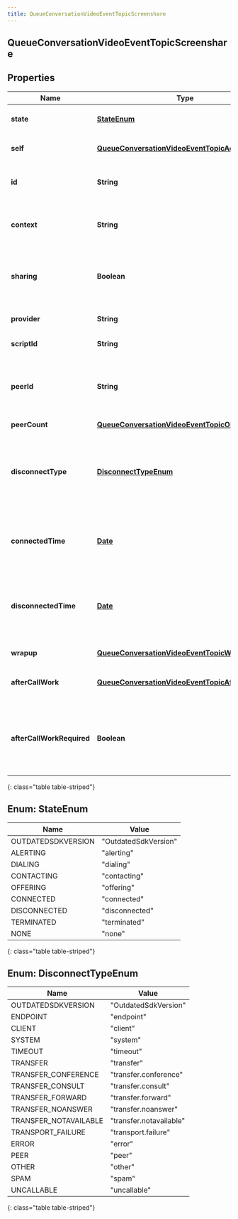 ```yaml
---
title: QueueConversationVideoEventTopicScreenshare
---
```


## QueueConversationVideoEventTopicScreenshare

## Properties

| Name                      | Type                                                                                                                       | Description                                                                                                                     | Notes      |
| ------------------------- | -------------------------------------------------------------------------------------------------------------------------- | ------------------------------------------------------------------------------------------------------------------------------- | ---------- |
| **state**                 | [**StateEnum**](#StateEnum)<!---->                                                                                         | The connection state of this communication.                                                                                     | [optional] |
| **self**                  | <!----><!---->[**QueueConversationVideoEventTopicAddress**](QueueConversationVideoEventTopicAddress.md)<!---->             | Address and name data for a call endpoint.                                                                                      | [optional] |
| **id**                    | <!----><!---->**String**<!---->                                                                                            | A globally unique identifier for this communication.                                                                            | [optional] |
| **context**               | <!----><!---->**String**<!---->                                                                                            | The room id context (xmpp jid) for the conference session.                                                                      | [optional] |
| **sharing**               | <!----><!---->**Boolean**<!---->                                                                                           | Indicates whether this participant is sharing their screen to the session.                                                      | [optional] |
| **provider**              | <!----><!---->**String**<!---->                                                                                            | The source provider of the screen share.                                                                                        | [optional] |
| **scriptId**              | <!----><!---->**String**<!---->                                                                                            | The UUID of the script to use.                                                                                                  | [optional] |
| **peerId**                | <!----><!---->**String**<!---->                                                                                            | The id of the peer communication corresponding to a matching leg for this communication.                                        | [optional] |
| **peerCount**             | <!----><!---->[**QueueConversationVideoEventTopicObject**](QueueConversationVideoEventTopicObject.md)<!---->               |                                                                                                                                 | [optional] |
| **disconnectType**        | [**DisconnectTypeEnum**](#DisconnectTypeEnum)<!---->                                                                       | System defined string indicating what caused the communication to disconnect. Will be null until the communication disconnects. | [optional] |
| **connectedTime**         | <!----><!---->[**Date**](Date.md)<!---->                                                                                   | The timestamp when this communication was connected in the cloud clock.                                                         | [optional] |
| **disconnectedTime**      | <!----><!---->[**Date**](Date.md)<!---->                                                                                   | The timestamp when this communication disconnected from the conversation in the provider clock.                                 | [optional] |
| **wrapup**                | <!----><!---->[**QueueConversationVideoEventTopicWrapup**](QueueConversationVideoEventTopicWrapup.md)<!---->               | Call wrap up or disposition data.                                                                                               | [optional] |
| **afterCallWork**         | <!----><!---->[**QueueConversationVideoEventTopicAfterCallWork**](QueueConversationVideoEventTopicAfterCallWork.md)<!----> | A communication&#39;s after-call work data.                                                                                     | [optional] |
| **afterCallWorkRequired** | <!----><!---->**Boolean**<!---->                                                                                           | Indicates if after-call is required for a communication. Only used when the ACW Setting is Agent Requested.                     | [optional] |

{: class="table table-striped"}

<a name="StateEnum"></a>

## Enum: StateEnum

| Name               | Value                          |
| ------------------ | ------------------------------ |
| OUTDATEDSDKVERSION | &quot;OutdatedSdkVersion&quot; |
| ALERTING           | &quot;alerting&quot;           |
| DIALING            | &quot;dialing&quot;            |
| CONTACTING         | &quot;contacting&quot;         |
| OFFERING           | &quot;offering&quot;           |
| CONNECTED          | &quot;connected&quot;          |
| DISCONNECTED       | &quot;disconnected&quot;       |
| TERMINATED         | &quot;terminated&quot;         |
| NONE               | &quot;none&quot;               |

{: class="table table-striped"}

<a name="DisconnectTypeEnum"></a>

## Enum: DisconnectTypeEnum

| Name                  | Value                             |
| --------------------- | --------------------------------- |
| OUTDATEDSDKVERSION    | &quot;OutdatedSdkVersion&quot;    |
| ENDPOINT              | &quot;endpoint&quot;              |
| CLIENT                | &quot;client&quot;                |
| SYSTEM                | &quot;system&quot;                |
| TIMEOUT               | &quot;timeout&quot;               |
| TRANSFER              | &quot;transfer&quot;              |
| TRANSFER_CONFERENCE   | &quot;transfer.conference&quot;   |
| TRANSFER_CONSULT      | &quot;transfer.consult&quot;      |
| TRANSFER_FORWARD      | &quot;transfer.forward&quot;      |
| TRANSFER_NOANSWER     | &quot;transfer.noanswer&quot;     |
| TRANSFER_NOTAVAILABLE | &quot;transfer.notavailable&quot; |
| TRANSPORT_FAILURE     | &quot;transport.failure&quot;     |
| ERROR                 | &quot;error&quot;                 |
| PEER                  | &quot;peer&quot;                  |
| OTHER                 | &quot;other&quot;                 |
| SPAM                  | &quot;spam&quot;                  |
| UNCALLABLE            | &quot;uncallable&quot;            |

{: class="table table-striped"}
